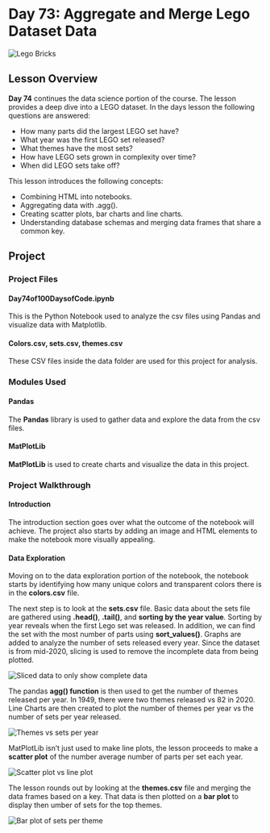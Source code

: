 # Day 73: Aggregate and Merge Lego Dataset Data
![Lego Bricks](assets/bricks.jpg)
## Lesson Overview
**Day 74** continues the data science portion of the course. The lesson provides a deep dive into a LEGO dataset. In the days lesson the following questions are answered:
-	How many parts did the largest LEGO set have?
-	What year was the first LEGO set released?
-	What themes have the most sets?
-	How have LEGO sets grown in complexity over time?
-	When did LEGO sets take off?

This lesson introduces the following concepts:
-	Combining HTML into notebooks.
-	Aggregating data with .agg().
-	Creating scatter plots, bar charts and line charts.
-	Understanding database schemas and merging data frames that share a common key.
## Project
### Project Files
#### Day74of100DaysofCode.ipynb
This is the Python Notebook used to analyze the csv files using Pandas and visualize data with Matplotlib.
#### Colors.csv, sets.csv, themes.csv
These CSV files inside the data folder are used for this project for analysis.
### Modules Used
#### Pandas
The **Pandas** library is used to gather data and explore the data from the csv files.
#### MatPlotLib
**MatPlotLib** is used to create charts and visualize the data in this project.
### Project Walkthrough
#### Introduction
The introduction section goes over what the outcome of the notebook will achieve. The project also starts by adding an image and HTML elements to make the notebook more visually appealing.
#### Data Exploration
Moving on to the data exploration portion of the notebook, the notebook starts by identifying how many unique colors and transparent colors there is in the **colors.csv** file.

The next step is to look at the **sets.csv** file. Basic data about the sets file are gathered using **.head()**, **.tail()**, and **sorting by the year value**. Sorting by year reveals when the first Lego set was released. In addition, we can find the set with the most number of parts using **sort_values()**. Graphs are added to analyze the number of sets released every year. Since the dataset is from mid-2020, slicing is used to remove the incomplete data from being plotted.

![Sliced data to only show complete data](../Images/Day74-SlicingGraphData.png)

The pandas **agg() function** is then used to get the number of themes released per year. In 1949, there were two themes released vs 82 in 2020. Line Charts are then created to plot the number of themes per year vs the number of sets per year released.

![Themes vs sets per year](../Images/Day74-ThemesvsSetsPerYear.png)

MatPlotLib isn’t just used to make line plots, the lesson proceeds to make a **scatter plot** of the number average number of parts per set each year.

![Scatter plot vs line plot](../Images/Day74-ScatterPlotvsLinePlot.png)

The lesson rounds out by looking at the **themes.csv** file and merging the data frames based on a key. That data is then plotted on a **bar plot** to display then umber of sets for the top themes.

![Bar plot of sets per theme](../Images/Day74-BarPlotofSetsperTheme.png)